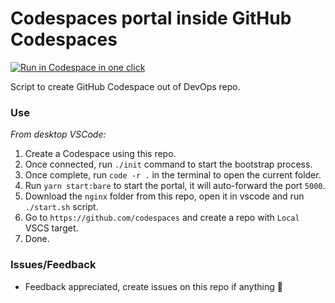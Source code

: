 # Codespaces portal inside GitHub Codespaces

[<img title="Run in Codespace in one click" src="https://cdn.jsdelivr.net/gh/bookish-potato/codespaces-in-codespaces@f097ccddfc401ab6b09d233dc47c3efa3f9513f6/images/badge.svg">](https://github.com/features/codespaces)

Script to create GitHub Codespace out of  DevOps repo.

### Use

*From desktop VSCode:*

1. Create a Codespace using this repo.
2. Once connected, run `./init` command to start the bootstrap process.
3. Once complete, run `code -r .` in the terminal to open the current folder.
4. Run `yarn start:bare` to start the portal, it will auto-forward the port `5000`.
5. Download the `nginx` folder from this repo, open it in vscode and run `./start.sh` script.
6. Go to `https://github.com/codespaces` and create a repo with `Local` VSCS target.
7. Done.

### Issues/Feedback

- Feedback appreciated, create issues on this repo if anything 🤗
